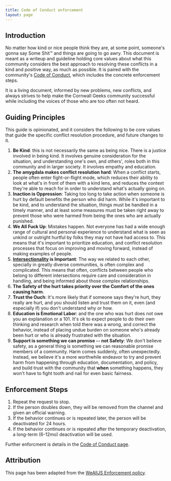 ```yaml
---
title: Code of Conduct enforcement
layout: page
---
```


## Introduction

No matter how kind or nice people think they are, at some point, someone's gonna
say Some Shit™ and things are going to go awry. This document is meant as a
writeup and guideline holding core values about what this community considers
the best approach to resolving these conflicts in a kind and positive way, as
much as possible. It is paired with the community's [Code of
Conduct](/code-of-conduct), which includes the concrete enforcement steps.

It is a living document, informed by new problems, new conflicts, and always
strives to help make the Cornwall Geeks community successful while including the voices
of those who are too often not heard.

## Guiding Principles

This guide is opinionated, and it considers the following to be core values that guide the specific conflict resolution procedure, and future changes to it.

  1. **Be Kind**: this is not necessarily the same as being nice. There is a justice involved in being kind. It involves genuine consideration for the situation, and understanding one's own, and others', roles both in this community and in larger society. It involves empathy and education.
  2. **The amygdala makes conflict resolution hard**: When a conflict starts, people often enter fight-or-flight mode, which reduces their ability to look at what's in front of them with a kind lens, and reduces the context they're able to reach for in order to understand what's actually going on.
  3. **Inaction is Oppression**: Taking too long to take action when someone is hurt by default benefits the person who did harm. While it's important to be kind, and to understand the situation, things must be handled in a timely manner, and at least some measures must be taken right away to prevent those who were harmed from being the ones who are actually punished.
  4. **We All Fuck Up**: Mistakes happen. Not everyone has had a wide enough range of cultural and personal experience to understand what is seen as unkind or outright hurtful by folks they may not have had access to. This means that it's important to prioritize education, and conflict resolution processes that focus on improving and moving forward, instead of making examples of people.
  5. **[Intersectionality](https://en.wikipedia.org/wiki/Intersectionality) is Important**: The way we related to each other, specially in greatly diverse communities, is often complex and complicated. This means that often, conflicts between people who belong to different intersections require care and consideration in handling, and being informed about those complex relationships.
  6. **The Safety of the hurt takes priority over the Comfort of the ones causing harm**.
  7. **Trust the Ouch**: It's more likely that if someone says they're hurt, they really are hurt, and you should listen and trust them on it, even (and especially if) you don't understand why or how.
  8. **Education is Emotional Labor**: and the one who was hurt does not owe you an explanation or a 101. It's ok to expect people to do their own thinking and research when told there was a wrong, and correct the behavior, instead of placing undue burden on someone who's already been hurt or who is already frustrated with the situation.
  9. **Support is something we can promise -- not Safety**: We don't believe safety, as a general thing is something we can reasonable promise members of a community. Harm comes suddenly, often unexpectedly. Instead, we believe it's a more worthwhile endeavor to try and prevent harm from happening through education, documentation, and policy, and build trust with the community that **when** something happens, they won't have to fight tooth and nail for even basic fairness.

## Enforcement Steps

  1. Repeat the request to stop.
  2. If the person doubles down, they will be removed from the channel and given an official warning.
  3. If the behavior continues or is repeated later, the person will be deactivated for 24 hours.
  4. If the behavior continues or is repeated after the temporary deactivation, a long-term (6-12mo) deactivation will be used.

Further enforcment is details in the [Code of Conduct page](/code-of-conduct#further-enforcement).

## Attribution

This page has been adapted from the [WeAllJS Enforcement policy](https://wealljs.org/enforcement).
